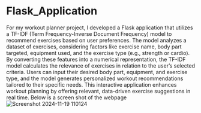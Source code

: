 # Flask_Application
For my workout planner project, I developed a Flask application that utilizes a TF-IDF (Term Frequency-Inverse Document Frequency) model to recommend exercises based on user preferences. The model analyzes a dataset of exercises, considering factors like exercise name, body part targeted, equipment used, and the exercise type (e.g., strength or cardio). By converting these features into a numerical representation, the TF-IDF model calculates the relevance of exercises in relation to the user’s selected criteria. Users can input their desired body part, equipment, and exercise type, and the model generates personalized workout recommendations tailored to their specific needs. This interactive application enhances workout planning by offering relevant, data-driven exercise suggestions in real time. Below is a screen shot of the webpage
![Screenshot 2024-11-19 110124](https://github.com/user-attachments/assets/37b8d590-1ac5-433e-82cb-1811db84786a)
